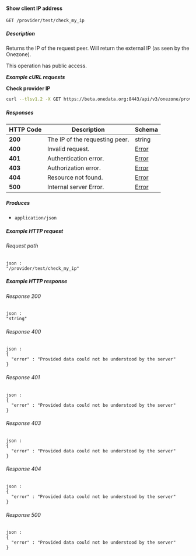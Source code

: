 
<a name="check_my_ip"></a>
#### Show client IP address
```
GET /provider/test/check_my_ip
```


##### Description
Returns the IP of the request peer. Will return the external IP (as seen
by the Onezone).

This operation has public access.

***Example cURL requests***

**Check provider IP**
```bash
curl --tlsv1.2 -X GET https://beta.onedata.org:8443/api/v3/onezone/provider/test/check_my_ip
```


##### Responses

|HTTP Code|Description|Schema|
|---|---|---|
|**200**|The IP of the requesting peer.|string|
|**400**|Invalid request.|[Error](../definitions/Error.md#error)|
|**401**|Authentication error.|[Error](../definitions/Error.md#error)|
|**403**|Authorization error.|[Error](../definitions/Error.md#error)|
|**404**|Resource not found.|[Error](../definitions/Error.md#error)|
|**500**|Internal server Error.|[Error](../definitions/Error.md#error)|


##### Produces

* `application/json`


##### Example HTTP request

###### Request path
```
json :
"/provider/test/check_my_ip"
```


##### Example HTTP response

###### Response 200
```
json :
"string"
```


###### Response 400
```
json :
{
  "error" : "Provided data could not be understood by the server"
}
```


###### Response 401
```
json :
{
  "error" : "Provided data could not be understood by the server"
}
```


###### Response 403
```
json :
{
  "error" : "Provided data could not be understood by the server"
}
```


###### Response 404
```
json :
{
  "error" : "Provided data could not be understood by the server"
}
```


###### Response 500
```
json :
{
  "error" : "Provided data could not be understood by the server"
}
```



